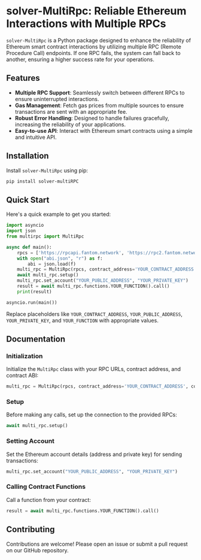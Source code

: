 # solver-MultiRpc: Reliable Ethereum Interactions with Multiple RPCs

`solver-MultiRpc` is a Python package designed to enhance the reliability of Ethereum smart contract interactions by utilizing multiple RPC (Remote Procedure Call) endpoints. If one RPC fails, the system can fall back to another, ensuring a higher success rate for your operations.

## Features

- **Multiple RPC Support**: Seamlessly switch between different RPCs to ensure uninterrupted interactions.
- **Gas Management**: Fetch gas prices from multiple sources to ensure transactions are sent with an appropriate fee.
- **Robust Error Handling**: Designed to handle failures gracefully, increasing the reliability of your applications.
- **Easy-to-use API**: Interact with Ethereum smart contracts using a simple and intuitive API.

## Installation

Install `solver-MultiRpc` using pip:

```bash
pip install solver-multiRPC
```

## Quick Start

Here's a quick example to get you started:

```python
import asyncio
import json
from multirpc import MultiRpc

async def main():
    rpcs = ['https://rpcapi.fantom.network', 'https://rpc2.fantom.network', 'https://rpc.ankr.com/fantom']
    with open("abi.json", "r") as f:
        abi = json.load(f)
    multi_rpc = MultiRpc(rpcs, contract_address='YOUR_CONTRACT_ADDRESS', contract_abi=abi)
    await multi_rpc.setup()
    multi_rpc.set_account("YOUR_PUBLIC_ADDRESS", "YOUR_PRIVATE_KEY")
    result = await multi_rpc.functions.YOUR_FUNCTION().call()
    print(result)

asyncio.run(main())
```

Replace placeholders like `YOUR_CONTRACT_ADDRESS`, `YOUR_PUBLIC_ADDRESS`, `YOUR_PRIVATE_KEY`, and `YOUR_FUNCTION` with appropriate values.

## Documentation

### Initialization

Initialize the `MultiRpc` class with your RPC URLs, contract address, and contract ABI:

```python
multi_rpc = MultiRpc(rpcs, contract_address='YOUR_CONTRACT_ADDRESS', contract_abi=abi)
```

### Setup

Before making any calls, set up the connection to the provided RPCs:

```python
await multi_rpc.setup()
```

### Setting Account

Set the Ethereum account details (address and private key) for sending transactions:

```python
multi_rpc.set_account("YOUR_PUBLIC_ADDRESS", "YOUR_PRIVATE_KEY")
```

### Calling Contract Functions

Call a function from your contract:

```python
result = await multi_rpc.functions.YOUR_FUNCTION().call()
```

## Contributing

Contributions are welcome! Please open an issue or submit a pull request on our GitHub repository.
